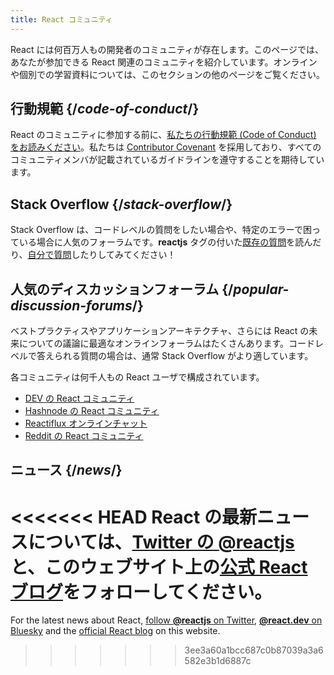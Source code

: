 ```yaml
---
title: React コミュニティ
---
```


<Intro>

React には何百万人もの開発者のコミュニティが存在します。このページでは、あなたが参加できる React 関連のコミュニティを紹介しています。オンラインや個別での学習資料については、このセクションの他のページをご覧ください。

</Intro>

## 行動規範 {/*code-of-conduct*/}

React のコミュニティに参加する前に、[私たちの行動規範 (Code of Conduct) をお読みください](https://github.com/facebook/react/blob/main/CODE_OF_CONDUCT.md)。私たちは [Contributor Covenant](https://www.contributor-covenant.org/) を採用しており、すべてのコミュニティメンバが記載されているガイドラインを遵守することを期待しています。

## Stack Overflow {/*stack-overflow*/}

Stack Overflow は、コードレベルの質問をしたい場合や、特定のエラーで困っている場合に人気のフォーラムです。**reactjs** タグの付いた[既存の質問](https://stackoverflow.com/questions/tagged/reactjs)を読んだり、[自分で質問](https://stackoverflow.com/questions/ask?tags=reactjs)したりしてみてください！

## 人気のディスカッションフォーラム {/*popular-discussion-forums*/}

ベストプラクティスやアプリケーションアーキテクチャ、さらには React の未来についての議論に最適なオンラインフォーラムはたくさんあります。コードレベルで答えられる質問の場合は、通常 Stack Overflow がより適しています。

各コミュニティは何千人もの React ユーザで構成されています。

* [DEV の React コミュニティ](https://dev.to/t/react)
* [Hashnode の React コミュニティ](https://hashnode.com/n/reactjs)
* [Reactiflux オンラインチャット](https://discord.gg/reactiflux)
* [Reddit の React コミュニティ](https://www.reddit.com/r/reactjs/)

## ニュース {/*news*/}

<<<<<<< HEAD
React の最新ニュースについては、[Twitter の **@reactjs**](https://twitter.com/reactjs) と、このウェブサイト上の[公式 React ブログ](/blog/)をフォローしてください。
=======
For the latest news about React, [follow **@reactjs** on Twitter](https://twitter.com/reactjs), [**@react.dev** on Bluesky](https://bsky.app/profile/react.dev) and the [official React blog](/blog/) on this website.
>>>>>>> 3ee3a60a1bcc687c0b87039a3a6582e3b1d6887c
